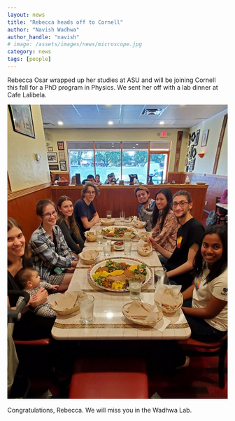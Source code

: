 ```yaml
---
layout: news
title: "Rebecca heads off to Cornell"
author: "Navish Wadhwa"
author_handle: "navish"
# image: /assets/images/news/microscope.jpg
category: news
tags: [people]
---
```

Rebecca Osar wrapped up her studies at ASU and will be joining Cornell this fall for a PhD program in Physics. We sent her off with a lab dinner at Cafe Lalibela.

![Rebecca's send off dinner](/assets/images/news/rebecca-send-off-may23.jpg)

Congratulations, Rebecca. We will miss you in the Wadhwa Lab.
